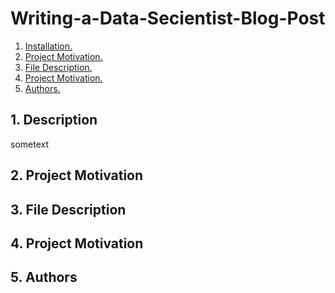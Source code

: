 # Writing-a-Data-Secientist-Blog-Post
1. [ Installation. ](#1)
2. [ Project Motivation. ](#2)
3. [ File Description. ](#3)
4. [ Project Motivation. ](#4)
5. [ Authors. ](#5)

<a name="1"></a>
## 1. Description

sometext

<a name="2"></a>
## 2. Project Motivation

<a name="3"></a>
## 3. File Description

<a name="4"></a>
## 4. Project Motivation

<a name="5"></a>
## 5. Authors
